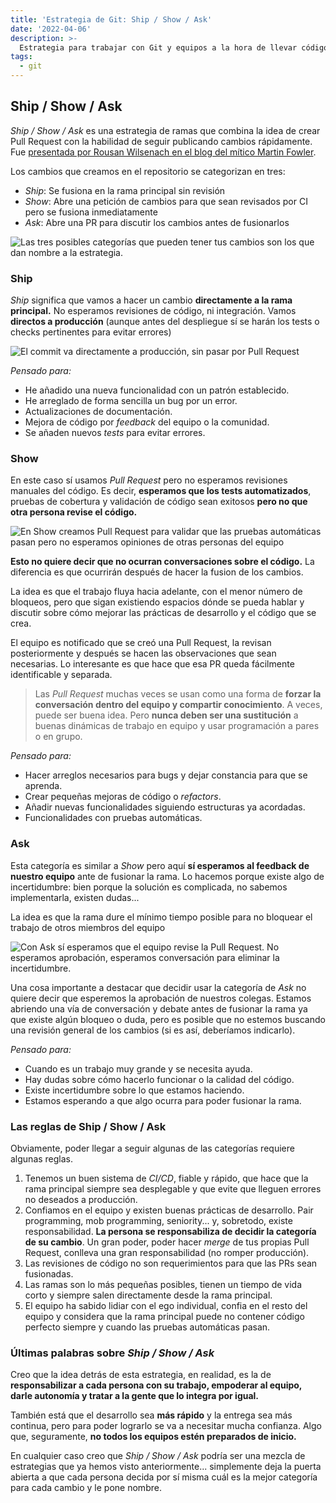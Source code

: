 ```yaml
---
title: 'Estrategia de Git: Ship / Show / Ask'
date: '2022-04-06'
description: >-
  Estrategia para trabajar con Git y equipos a la hora de llevar código a producción y fusionar cambios.
tags:
  - git
---
```


## Ship / Show / Ask

*Ship / Show / Ask* es una estrategia de ramas que combina la idea de crear Pull Request con la habilidad de seguir publicando cambios rápidamente. Fue [presentada por Rousan Wilsenach en el blog del mítico Martin Fowler](https://martinfowler.com/articles/ship-show-ask.html).

Los cambios que creamos en el repositorio se categorizan en tres:

- *Ship*: Se fusiona en la rama principal sin revisión
- *Show*: Abre una petición de cambios para que sean revisados por CI pero se fusiona inmediatamente
- *Ask*: Abre una PR para discutir los cambios antes de fusionarlos

![Las tres posibles categorías que pueden tener tus cambios son los que dan nombre a la estrategia.](/images/ship-show-ask.png)

### Ship

*Ship* significa que vamos a hacer un cambio **directamente a la rama principal.** No esperamos revisiones de código, ni integración. Vamos **directos a producción** (aunque antes del despliegue sí se harán los tests o checks pertinentes para evitar errores)

![El commit va directamente a producción, sin pasar por Pull Request](/images/ship.png)

*Pensado para:*

- He añadido una nueva funcionalidad con un patrón establecido.
- He arreglado de forma sencilla un bug por un error.
- Actualizaciones de documentación.
- Mejora de código por *feedback* del equipo o la comunidad.
- Se añaden nuevos *tests* para evitar errores.

### Show

En este caso sí usamos *Pull Request* pero no esperamos revisiones manuales del código. Es decir, **esperamos que los tests automatizados**, pruebas de cobertura y validación de código sean exitosos **pero no que otra persona revise el código.**

![En Show creamos Pull Request para validar que las pruebas automáticas pasan pero no esperamos opiniones de otras personas del equipo](/images/show.png)

**Esto no quiere decir que no ocurran conversaciones sobre el código.** La diferencia es que ocurrirán después de hacer la fusion de los cambios. 

La idea es que el trabajo fluya hacia adelante, con el menor número de bloqueos, pero que sigan existiendo espacios dónde se pueda hablar y discutir sobre cómo mejorar las prácticas de desarrollo y el código que se crea.

El equipo es notificado que se creó una Pull Request, la revisan posteriormente y después se hacen las observaciones que sean necesarias. Lo interesante es que hace que esa PR queda fácilmente identificable y separada.

> Las *Pull Request* muchas veces se usan como una forma de **forzar la conversación dentro del equipo y compartir conocimiento**. A veces, puede ser buena idea. Pero **nunca deben ser una sustitución** a buenas dinámicas de trabajo en equipo y usar programación a pares o en grupo.

*Pensado para:*

- Hacer arreglos necesarios para bugs y dejar constancia para que se aprenda.
- Crear pequeñas mejoras de código o *refactors*.
- Añadir nuevas funcionalidades siguiendo estructuras ya acordadas.
- Funcionalidades con pruebas automáticas.

### Ask

Esta categoría es similar a *Show* pero aquí **sí esperamos al feedback de nuestro equipo** ante de fusionar la rama. Lo hacemos porque existe algo de incertidumbre: bien porque la solución es complicada, no sabemos implementarla, existen dudas...

La idea es que la rama dure el mínimo tiempo posible para no bloquear el trabajo de otros miembros del equipo

![Con Ask sí esperamos que el equipo revise la Pull Request. No esperamos aprobación, esperamos conversación para eliminar la incertidumbre.](/images/ask.png)

Una cosa importante a destacar que decidir usar la categoría de *Ask* no quiere decir que esperemos la aprobación de nuestros colegas. Estamos abriendo una vía de conversación y debate antes de fusionar la rama ya que existe algún bloqueo o duda, pero es posible que no estemos buscando una revisión general de los cambios (si es así, deberíamos indicarlo).

*Pensado para:*

- Cuando es un trabajo muy grande y se necesita ayuda.
- Hay dudas sobre cómo hacerlo funcionar o la calidad del código.
- Existe incertidumbre sobre lo que estamos haciendo.
- Estamos esperando a que algo ocurra para poder fusionar la rama.

### Las reglas de Ship / Show / Ask

Obviamente, poder llegar a seguir algunas de las categorías requiere algunas reglas.

1. Tenemos un buen sistema de *CI/CD*, fiable y rápido, que hace que la rama principal siempre sea desplegable y que evite que lleguen errores no deseados a producción.
2. Confiamos en el equipo y existen buenas prácticas de desarrollo. Pair programming, mob programming, seniority... y, sobretodo, existe responsabilidad. **La persona se responsabiliza de decidir la categoría de su cambio**. Un gran poder, poder hacer *merge* de tus propias Pull Request, conlleva una gran responsabilidad (no romper producción).
3. Las revisiones de código no son requerimientos para que las PRs sean fusionadas.
4. Las ramas son lo más pequeñas posibles, tienen un tiempo de vida corto y siempre salen directamente desde la rama principal.
5. El equipo ha sabido lidiar con el ego individual, confia en el resto del equipo y considera que la rama principal puede no contener código perfecto siempre y cuando las pruebas automáticas pasan.

### Últimas palabras sobre *Ship / Show / Ask*

Creo que la idea detrás de esta estrategia, en realidad, es la de **responsabilizar a cada persona con su trabajo, empoderar al equipo, darle autonomía y tratar a la gente que lo integra por igual.**

También está que el desarrollo sea **más rápido** y la entrega sea más continua, pero para poder lograrlo se va a necesitar mucha confianza. Algo que, seguramente, **no todos los equipos estén preparados de inicio.**

En cualquier caso creo que *Ship / Show / Ask* podría ser una mezcla de estrategias que ya hemos visto anteriormente... simplemente deja la puerta abierta a que cada persona decida por sí misma cuál es la mejor categoría para cada cambio y le pone nombre.
